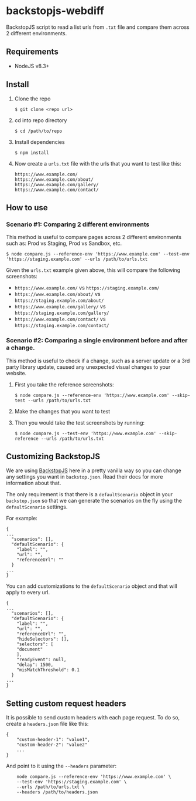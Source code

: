 # backstopjs-webdiff

BackstopJS script to read a list urls from `.txt` file and compare them across 2 different environments.

## Requirements

- NodeJS v8.3+

## Install

1.  Clone the repo
    ```
    $ git clone <repo url>
    ```
1.  cd into repo directory
    ```
    $ cd /path/to/repo
    ```
1.  Install dependencies
    ```
    $ npm install
    ```
1.  Now create a `urls.txt` file with the urls that you want to test like this:

    ```
    https://www.example.com/
    https://www.example.com/about/
    https://www.example.com/gallery/
    https://www.example.com/contact/
    ```

## How to use

### Scenario #1: Comparing 2 different environments

This method is useful to compare pages across 2 different environments such as: Prod vs Staging, Prod vs Sandbox, etc.

```
$ node compare.js --reference-env 'https://www.example.com' --test-env 'https://staging.example.com' --urls /path/to/urls.txt
```

Given the `urls.txt` example given above, this will compare the following screenshots:

- `https://www.example.com/` vs `https://staging.example.com/`
- `https://www.example.com/about/` vs `https://staging.example.com/about/`
- `https://www.example.com/gallery/` vs `https://staging.example.com/gallery/`
- `https://www.example.com/contact/` vs `https://staging.example.com/contact/`

### Scenario #2: Comparing a single environment before and after a change.

This method is useful to check if a change, such as a server update or a 3rd party library update, caused any unexpected visual changes to your website.

1.  First you take the reference screenshots:

    ```
    $ node compare.js --reference-env 'https://www.example.com' --skip-test --urls /path/to/urls.txt
    ```

2.  Make the changes that you want to test
3.  Then you would take the test screenshots by running:

    ```
    $ node compare.js --test-env 'https://www.example.com' --skip-reference --urls /path/to/urls.txt
    ```

## Customizing BackstopJS

We are using [BackstopJS](https://github.com/garris/BackstopJS) here in a pretty vanilla way
so you can change any settings you want in `backstop.json`. Read their docs for more information about that.

The only requirement is that there is a `defaultScenario` object in your `backstop.json` so that we can generate the scenarios on the fly using the `defaultScenario` settings.

For example:

```
{
...
  "scenarios": [],
  "defaultScenario": {
  	"label": "",
  	"url": "",
  	"referenceUrl": ""
  }
...
}
```

You can add customizations to the `defaultScenario` object and that will apply to every url.

```
{
...
  "scenarios": [],
  "defaultScenario": {
  	"label": "",
  	"url": "",
  	"referenceUrl": "",
  	"hideSelectors": [],
  	"selectors": [
  	"document"
  	],
  	"readyEvent": null,
  	"delay": 1500,
  	"misMatchThreshold": 0.1
  }
...
}
```

## Setting custom request headers

It is possible to send custom headers with each page request. To do so, create a `headers.json` file like this:

```
{
    "custom-header-1": "value1",
    "custom-header-2": "value2"
    ...
}
```

And point to it using the `--headers` parameter:

```
    node compare.js --reference-env 'https://www.example.com' \
    --test-env 'https://staging.example.com' \
    --urls /path/to/urls.txt \
    --headers /path/to/headers.json
```
